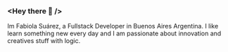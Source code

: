 
### <Hey there 👋 />
Im Fabiola Suárez, a Fullstack Developer in Buenos Aires Argentina. I like learn something new every day and I am passionate about innovation and creatives stuff with logic. 
<!--
**fabiolajsm/fabiolajsm** is a ✨ _special_ ✨ repository because its `README.md` (this file) appears on your GitHub profile.

Here are some ideas to get you started:

- 🔭 I’m currently working on ...
- 🌱 I’m currently learning ...
- 👯 I’m looking to collaborate on ...
- 🤔 I’m looking for help with ...
- 💬 Ask me about ...
- 📫 How to reach me: ...
- 😄 Pronouns: ...
- ⚡ Fun fact: ...
-->

